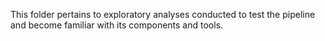 This folder pertains to exploratory analyses conducted to test the pipeline and become familiar with its components and tools.
